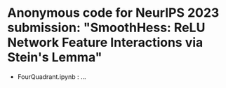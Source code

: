 # Anonymous code for NeurIPS 2023 submission: "SmoothHess: ReLU Network Feature Interactions via Stein's Lemma"

- FourQuadrant.ipynb : ... 